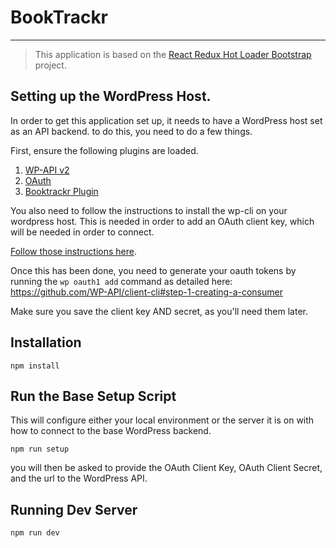 # BookTrackr
---

> This application is based on the [React Redux Hot Loader Bootstrap](https://github.com/erikras/react-redux-universal-hot-example) project.

## Setting up the WordPress Host.

In order to get this application set up, it needs to have a WordPress host set as an API backend. to do this, you need to do a few things.

First, ensure the following plugins are loaded.

1. [WP-API v2](https://wordpress.org/plugins/rest-api/)
2. [OAuth](https://github.com/WP-API/OAuth1)
3. [Booktrackr Plugin](https://github.com/db-t/booktrackr-plugin)

You also need to follow the instructions to install the wp-cli on your wordpress host. This is needed in order to add an OAuth client key, which will be needed in order to connect.

[Follow those instructions here](http://wp-cli.org/).

Once this has been done, you need to generate your oauth tokens by running the `wp oauth1 add` command as detailed here: https://github.com/WP-API/client-cli#step-1-creating-a-consumer

Make sure you save the client key AND secret, as you'll need them later.

## Installation

```
npm install
```

## Run the Base Setup Script

This will configure either your local environment or the server it is on with how to connect to the base WordPress backend.

```
npm run setup
```

you will then be asked to provide the OAuth Client Key, OAuth Client Secret, and the url to the WordPress API.

## Running Dev Server

```
npm run dev
```

